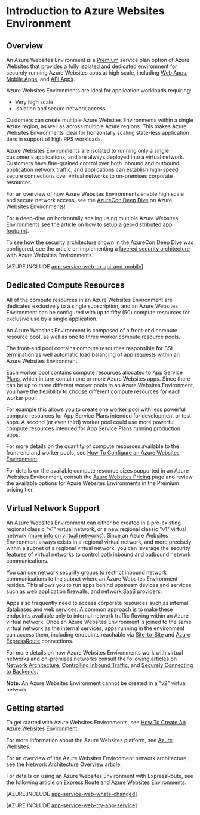 <properties 
	pageTitle="Introduction to Azure Websites Environment" 
	description="Learn about the Azure Websites Environment feature that provides secure, VNet-joined, dedicated scale units for running all of your apps." 
	services="app-service" 
	documentationCenter="" 
	authors="ccompy" 
	manager="wpickett" 
	editor=""/>

<tags 
	ms.service="app-service" 
	ms.workload="na" 
	ms.tgt_pltfrm="na" 
	ms.devlang="na" 
	ms.topic="article" 
	ms.date="10/06/2015"
	ms.author="stefsch"/>

# Introduction to Azure Websites Environment

## Overview ##
An Azure Websites Environment is a [Premium][PremiumTier] service plan option of Azure Websites that provides a fully isolated and dedicated environment for securely running Azure Websites apps at high scale, including [Web Apps][WebApps], [Mobile Apps][MobileApps], and [API Apps][APIApps].  

Azure Websites Environments are ideal for application workloads requiring:

- Very high scale
- Isolation and secure network access

Customers can create multiple Azure Websites Environments within a single Azure region, as well as across multiple Azure regions.  This makes Azure Websites Environments ideal for horizontally scaling state-less application tiers in support of high RPS workloads.

Azure Websites Environments are isolated to running only a single customer's applications, and are always deployed into a virtual network.  Customers have fine-grained control over both inbound and outbound application network traffic, and applications can establish high-speed secure connections over virtual networks to on-premises corporate resources.

For an overview of how Azure Websites Environments enable high scale and secure network access, see the [AzureCon Deep Dive][AzureConDeepDive] on Azure Websites Environments!

For a deep-dive on horizontally scaling using multiple Azure Websites Environments see the article on how to setup a [geo-distributed app footprint][GeodistributedAppFootprint].

To see how the security architecture shown in the AzureCon Deep Dive was configured, see the article on implementing a [layered security architecture](app-service-app-service-environment-layered-security) with Azure Websites Environments.

[AZURE.INCLUDE [app-service-web-to-api-and-mobile](../includes/app-service-web-to-api-and-mobile.md)] 

## Dedicated Compute Resources ##
All of the compute resources in an Azure Websites Environment are dedicated exclusively to a single subscription, and an Azure Websites Environment can be configured with up to fifty (50) compute resources for exclusive use by a single application.

An Azure Websites Environment is composed of a front-end compute resource pool, as well as one to three worker compute resource pools. 

The front-end pool contains compute resources responsible for SSL termination as well automatic load balancing of app requests within an Azure Websites Environment. 

Each worker pool contains compute resources allocated to [App Service Plans][AppServicePlan], which in turn contain one or more Azure Websites apps.  Since there can be up to three different worker pools in an Azure Websites Environment, you have the flexibility to choose different compute resources for each worker pool.  

For example this allows you to create one worker pool with less powerful compute resources for App Service Plans intended for development or test apps.  A second (or even third) worker pool could use more powerful compute resources intended for App Service Plans running production apps.

For more details on the quantity of compute resources available to the front-end and worker pools, see [How To Configure an Azure Websites Environment][HowToConfigureanAppServiceEnvironment].  

For details on the available compute resource sizes supported in an Azure Websites Environment, consult the [Azure Websites Pricing][AppServicePricing] page and review the available options for Azure Websites Environments in the Premium pricing tier.

## Virtual Network Support ##
An Azure Websites Environment can either be created in a pre-existing regional classic "v1" virtual network, or a new regional classic "v1" virtual network ([more info on virtual networks][MoreInfoOnVirtualNetworks]).  Since an Azure Websites Environment always exists in a regional virtual network, and more precisely within a subnet of a regional virtual network, you can leverage the security features of virtual networks to control both inbound and outbound network communications.  

You can use [network security groups][NetworkSecurityGroups] to restrict inbound network communications to the subnet where an Azure Websites Environment resides.  This allows you to run apps behind upstream devices and services such as web application firewalls, and network SaaS providers.  

Apps also frequently need to access corporate resources such as internal databases and web services.  A common approach is to make these endpoints available only to internal network traffic flowing within an Azure virtual network.  Once an Azure Websites Environment is joined to the same virtual network as the internal services, apps running in the environment can access them, including endpoints reachable via [Site-to-Site][SiteToSite] and [Azure ExpressRoute][ExpressRoute] connections.

For more details on how Azure Websites Environments work with virtual networks and on-premises networks consult the following articles on [Network Architecture][NetworkArchitectureOverview], [Controlling Inbound Traffic][ControllingInboundTraffic], and [Securely Connecting to Backends][SecurelyConnectingToBackends]. 

**Note:**  An Azure Websites Environment cannot be created in a "v2" virtual network.

## Getting started

To get started with Azure Websites Environments, see [How To Create An Azure Websites Environment][HowToCreateAnAppServiceEnvironment]

For more information about the Azure Websites platform, see [Azure Websites][AzureAppService].

For an overview of the Azure Websites Environment network architecture, see the [Network Architecture Overview][NetworkArchitectureOverview] article.

For details on using an Azure Websites Environment with ExpressRoute, see the following article on [Express Route and Azure Websites Environments][NetworkConfigDetailsForExpressRoute].

[AZURE.INCLUDE [app-service-web-whats-changed](../includes/app-service-web-whats-changed.md)]

[AZURE.INCLUDE [app-service-web-try-app-service](../includes/app-service-web-try-app-service.md)]

<!-- LINKS -->
[PremiumTier]: http://azure.microsoft.com/home/features/web-site/#price
[MoreInfoOnVirtualNetworks]: /documentation/articles/virtual-networks-faq/
[AppServicePlan]: /documentation/articles/azure-web-sites-web-hosting-plans-in-depth-overview/
[Azure preview portal]: http://manage.windowsazure.cn
[HowToCreateAnAppServiceEnvironment]: /documentation/articles/app-service-web-how-to-create-an-app-service-environment/
[AzureAppService]: /documentation/articles/app-service-value-prop-what-is/
[WebApps]: /documentation/articles/app-service-web-overview/
[MobileApps]: /documentation/articles/app-service-mobile-value-prop-preview/
[APIApps]: /documentation/articles/app-service-api-apps-why-best-platform/
[LogicApps]: /documentation/articles/app-service-logic-what-are-logic-apps/
[AzureConDeepDive]: https://azure.microsoft.com/documentation/videos/azurecon-2015-deploying-highly-scalable-and-secure-web-and-mobile-apps/
[GeodistributedAppFootprint]: /documentation/articles/app-service-app-service-environment-geo-distributed-scale/
[NetworkSecurityGroups]: /documentation/articles/virtual-networks-nsg/
[SiteToSite]: /documentation/articles/vpn-gateway-site-to-site-create/
[ExpressRoute]: http://azure.microsoft.com/services/expressroute/
[HowToConfigureanAppServiceEnvironment]: /documentation/articles/app-service-web-configure-an-app-service-environment/
[ControllingInboundTraffic]: /documentation/articles/app-service-app-service-environment-control-inbound-traffic/
[SecurelyConnectingToBackends]: /documentation/articles/app-service-app-service-environment-securely-connecting-to-backend-resources/
[NetworkArchitectureOverview]: /documentation/articles/app-service-app-service-environment-network-architecture-overview/
[NetworkConfigDetailsForExpressRoute]: /documentation/articles/app-service-app-service-environment-network-configuration-expressroute/
[AppServicePricing]: http://azure.microsoft.com/home/features/web-site/#price 

<!-- IMAGES -->

 

